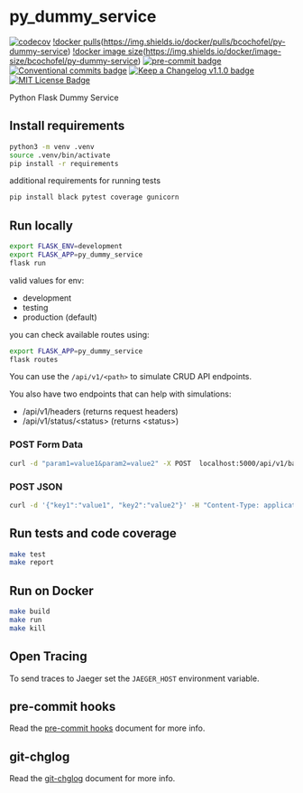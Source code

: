 # py_dummy_service

[![codecov](https://codecov.io/gh/bcochofel/py_dummy_service/branch/main/graph/badge.svg)](https://codecov.io/gh/bcochofel/py_dummy_service)
[!docker pulls](https://img.shields.io/docker/pulls/bcochofel/py-dummy-service)(https://img.shields.io/docker/pulls/bcochofel/py-dummy-service)
[!docker image size](https://img.shields.io/docker/image-size/bcochofel/py-dummy-service)(https://img.shields.io/docker/image-size/bcochofel/py-dummy-service)
[![pre-commit badge][pre-commit-badge]][pre-commit] [![Conventional commits badge][conventional-commits-badge]][conventional-commits] [![Keep a Changelog v1.1.0 badge][keep-a-changelog-badge]][keep-a-changelog] [![MIT License Badge][license-badge]][license]

Python Flask Dummy Service

## Install requirements

```bash
python3 -m venv .venv
source .venv/bin/activate
pip install -r requirements
```

additional requirements for running tests

```bash
pip install black pytest coverage gunicorn
```

## Run locally

```bash
export FLASK_ENV=development
export FLASK_APP=py_dummy_service
flask run
```

valid values for env:

* development
* testing
* production (default)

you can check available routes using:

```bash
export FLASK_APP=py_dummy_service
flask routes
```

You can use the ```/api/v1/<path>``` to simulate CRUD API endpoints.

You also have two endpoints that can help with simulations:

* /api/v1/headers (returns request headers)
* /api/v1/status/\<status\> (returns \<status\>)

### POST Form Data

```bash
curl -d "param1=value1&param2=value2" -X POST  localhost:5000/api/v1/backend
```

### POST JSON

```bash
curl -d '{"key1":"value1", "key2":"value2"}' -H "Content-Type: application/json" -X POST localhost:5000/api/v1/backend
```

## Run tests and code coverage

```bash
make test
make report
```

## Run on Docker

```bash
make build
make run
make kill
```

## Open Tracing

To send traces to Jaeger set the `JAEGER_HOST` environment variable.

## pre-commit hooks

Read the [pre-commit hooks](docs/pre-commit-hooks.md) document for more info.

## git-chglog

Read the [git-chglog](docs/git-chlog.md) document for more info.

[pre-commit]: https://github.com/pre-commit/pre-commit
[pre-commit-badge]: https://img.shields.io/badge/pre--commit-enabled-brightgreen?logo=pre-commit&logoColor=white
[conventional-commits-badge]: https://img.shields.io/badge/Conventional%20Commits-1.0.0-green.svg
[conventional-commits]: https://conventionalcommits.org
[keep-a-changelog-badge]: https://img.shields.io/badge/changelog-Keep%20a%20Changelog%20v1.1.0-%23E05735
[keep-a-changelog]: https://keepachangelog.com/en/1.0.0/
[license]: ./LICENSE
[license-badge]: https://img.shields.io/badge/license-MIT-green.svg
[changelog]: ./CHANGELOG.md
[changelog-badge]: https://img.shields.io/badge/changelog-Keep%20a%20Changelog%20v1.1.0-%23E05735
